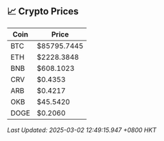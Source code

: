 ## 📈 Crypto Prices

| Coin | Price |
| ---- | ----- |
| BTC | $85795.7445 |
| ETH | $2228.3848 |
| BNB | $608.1023 |
| CRV | $0.4353 |
| ARB | $0.4217 |
| OKB | $45.5420 |
| DOGE | $0.2060 |

_Last Updated: 2025-03-02 12:49:15.947 +0800 HKT_